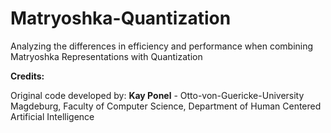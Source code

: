 # Matryoshka-Quantization
Analyzing the differences in efficiency and performance when combining Matryoshka Representations with Quantization

**Credits:**

Original code developed by: **Kay Ponel** - Otto-von-Guericke-University Magdeburg, Faculty of Computer Science, Department of Human Centered Artificial Intelligence
